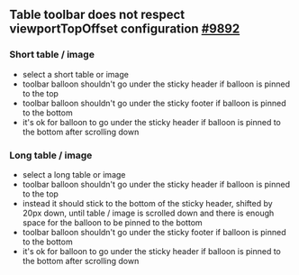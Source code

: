 ## Table toolbar does not respect viewportTopOffset configuration [#9892](https://github.com/ckeditor/ckeditor5/issues/9892)

### Short table / image

- select a short table or image
- toolbar balloon shouldn't go under the sticky header if balloon is pinned to the top
- toolbar balloon shouldn't go under the sticky footer if balloon is pinned to the bottom
- it's ok for balloon to go under the sticky header if balloon is pinned to the bottom after scrolling down

### Long table / image

- select a long table or image
- toolbar balloon shouldn't go under the sticky header if balloon is pinned to the top
- instead it should stick to the bottom of the sticky header, shifted by 20px down, until table / image is scrolled down and there is enough space for the balloon to be pinned to the bottom
- toolbar balloon shouldn't go under the sticky footer if balloon is pinned to the bottom
- it's ok for balloon to go under the sticky header if balloon is pinned to the bottom after scrolling down
